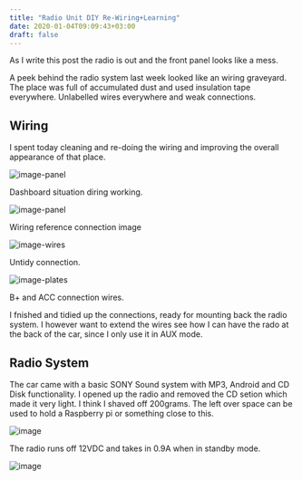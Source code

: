 ```yaml
---
title: "Radio Unit DIY Re-Wiring+Learning"
date: 2020-01-04T09:09:43+03:00
draft: false
---
```


As I write this post the radio is out and the front panel looks like a mess.

A peek behind the radio system last week looked like an wiring graveyard. The place
was full of accumulated dust and used insulation tape everywhere. Unlabelled wires
everywhere and weak connections.

## Wiring

I spent today cleaning and re-doing the wiring and improving the overall appearance
of that place.

![image-panel](/e11/wires2.jpg)

Dashboard situation diring working.

![image-panel](/e11/wires.jpg)

Wiring reference connection image

![image-wires](/e11/insulation.jpg)

Untidy connection.

![image-plates](/e11/old.jpg)

B+ and ACC connection wires.

I fnished and tidied up the connections, ready for mounting back the radio system. I however want
to extend the wires see how I can have the rado at the back of the car, since I only use it
in AUX mode.

## Radio System

The car came with a basic SONY Sound system with MP3, Android and CD Disk functionality. I opened up the
radio and removed the CD setion which made it very light. I think I shaved off 200grams. The left over space
can be used to hold a Raspberry pi or something close to this.

![image](/e11/sony.jpg)

The radio runs off 12VDC and takes in 0.9A when in standby mode.

![image](/e11/radio_circuit.jpg)

